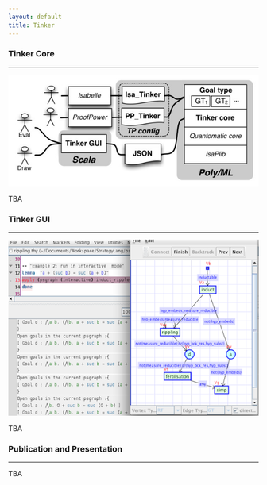 ```yaml
---
layout: default
title: Tinker
---
```


### Tinker Core
****
 <center><img src="images/tinker.jpg"  title="The Tinker architecture" width="600" ></center>

TBA

### Tinker GUI
****
 <center><img src="images/tinker-isa-i.png" title="Tinker GUI with Isabelle" width="600" ></center>

TBA

### Publication and Presentation
********
TBA